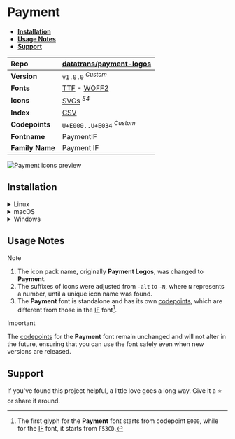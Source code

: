 # Payment

- [**Installation**](#installation)
- [**Usage Notes**](#usage-notes)
- [**Support**](#support)

| Repo            | [datatrans/payment-logos](https://github.com/datatrans/payment-logos)                                                                                                         |
| :-------------- | :---------------------------------------------------------------------------------------------------------------------------------------------------------------------------- |
| **Version**     | `v1.0.0` <sup>_Custom_</sup>                                                                                                                                                  |
| **Fonts**       | [TTF](https://raw.githubusercontent.com/iconicFonts/if/main/fonts/TTF/Payment.ttf) - [WOFF2](https://raw.githubusercontent.com/iconicFonts/if/main/fonts/WOFF2/Payment.woff2) |
| **Icons**       | [SVGs](https://github.com/iconicFonts/if/tree/main/packs/Payment/svgs) <sup>_54_</sup>                                                                                        |
| **Index**       | [CSV](https://github.com/iconicFonts/if/blob/main/indices/Payment.csv)                                                                                                        |
| **Codepoints**  | `U+E000..U+E034` <sup>_Custom_</sup>                                                                                                                                          |
| **Fontname**    | PaymentIF                                                                                                                                                                     |
| **Family Name** | Payment IF                                                                                                                                                                    |

<picture>
  <source media="(prefers-color-scheme: dark)" srcset="https://raw.githubusercontent.com/iconicFonts/if/main/imgs/Payment_dark.png">
  <img alt="Payment icons preview" src="https://raw.githubusercontent.com/iconicFonts/if/main/imgs/Payment_light.png">
</picture>

## Installation

<details>

<summary>Linux</summary>

```sh
curl -o ~/.local/share/fonts/Payment.ttf https://raw.githubusercontent.com/iconicFonts/if/main/fonts/TTF/Payment.ttf
```

Refresh font cache:

```sh
fc-cache -f ~/.local/share/fonts
```

</details>

<details>

<summary>macOS</summary>

```sh
curl -o ~/Library/Fonts/Payment.ttf https://raw.githubusercontent.com/iconicFonts/if/main/fonts/TTF/Payment.ttf
```

</details>

<details>

<summary>Windows</summary>

```sh
curl -o C:\Windows\Fonts\Payment.ttf https://raw.githubusercontent.com/iconicFonts/if/main/fonts/TTF/Payment.ttf
```

</details>

## Usage Notes

> [!NOTE]
>
> 1. The icon pack name, originally **Payment Logos**, was changed to **Payment**.
> 2. The suffixes of icons were adjusted from `-alt` to `-N`, where `N` represents a number, until a unique icon name was found.
> 3. The **Payment** font is standalone and has its own [codepoints](https://github.com/iconicFonts/if/blob/main/indices/Payment.csv), which are different from those in the [IF](https://github.com/iconicFonts/if/blob/main/indices/if.csv) font[^1].

> [!IMPORTANT]
> The [codepoints](https://github.com/iconicFonts/if/blob/main/indices/Payment.csv) for the **Payment** font remain unchanged and will not alter in the future, ensuring that you can use the font safely even when new versions are released.

## Support

If you've found this project helpful, a little love goes a long way. Give it a :star: or share it around.

[^1]: The first glyph for the **Payment** font starts from codepoint `E000`, while for the [IF](https://github.com/iconicFonts/if/blob/main/indices/if.csv) font, it starts from `F53CD`.
